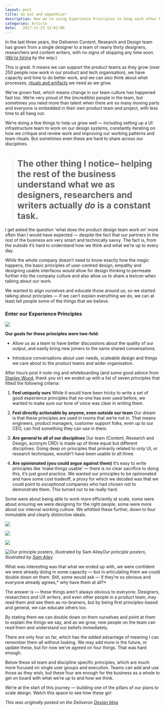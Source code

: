```yaml
---
layout: post
title: Go out and empathise!
description: How we’re using Experience Principles to keep each other honest at Deliveroo.
categories: Article
date:   2017-11-23 12:01:00
---
```


In the last three years, the Deliveroo Content, Research and Design team has grown from a single designer to a team of nearly thirty designers, researchers and content writers, with no signs of stopping any time soon. (*[We’re hiring](https://deliveroo.design/) by the way.*)

This is great. It means we can support the product teams as they grow (over 250 people now work in our product and tech organisation), we have capacity and time to do better work, and we can also think about what processes, [rituals and artifacts](https://www.vantigeinc.com/blog/bid/267686/Artifacts-Legends-and-Rituals-Keys-to-your-Company-Culture) we need as we grow.

We’ve grown fast, which means change in our team culture has happened fast too. We’re very proud of the (incredible) people in the team, but sometimes you need more than talent when there are so many moving parts and everyone is embedded in their own product team and project, with less time to all hang out.

We’re doing a few things to help us grow well — including setting up a UI infrastructure team to work on our design systems, constantly iterating on how we critique and review work and improving our working patterns and team rituals. But sometimes even these are hard to share across our disciplines.
> # **The other thing I notice– helping the rest of the business understand what we as designers, researchers and writers actually *do* is a constant task.**

I get asked the question ‘what does the product design team work on’ more often than I would have expected — despite the fact that our partners in the rest of the business are very smart and technically savvy. The fact is, from the outside it’s hard to understand how we think and what we’re up to every day.

While the whole company doesn’t need to know exactly how the magic happens, the basic principles of user-centred design, empathy and designing usable interfaces would allow for design thinking to permeate further into the company culture and also allow us to share a lexicon when talking about our work.

We wanted to align ourselves and educate those around us, so we started talking about principles — if we can’t explain everything we do, we can at least tell people some of the things that we believe.

### Enter our Experience Principles

![](https://cdn-images-1.medium.com/max/7016/1*4jqpktbRdfmSWXzry5XfEg.jpeg)

**Our goals for these principles were two-fold:**

* Allow us as a team to have better discussions about the quality of our output, and easily bring new joiners to the same shared conversations.

* Introduce conversations about user needs, scaleable design and things we care about to the product teams and wider organisation.

After hours post it note-ing and whiteboarding (and some good advice from [Stanley Wood](), thank you sir) we ended up with a list of seven principles that fitted the following criteria:

1. **Feel uniquely ours**
While it would have been tricky to write a set of good experience principles that no-one has ever used before, we wanted to make sure our tone of voice was clear in writing them.

1. **Feel directly actionable by anyone, even outside our team**
Our dream is that these principles are used in rooms that we’re not in. That means engineers, product managers, customer support folks, even up to our CEO, can find something they can use in them.

1. **Are general to all of our disciplines**
Our team (Content, Research and Design, acronym CRD) is made up of three equal but different disciplines. Going deep on principles that primarily related to only UI, or research techniques, wouldn’t have been usable to all three.

1. **Are opinionated (you could argue against them)**
It’s easy to write principles like ‘make things usable’ — there is no clear sacrifice to doing this, it’s just good practice. We wanted our principles to be opinionated and have some cost tradeoff, a proxy for which we decided was that we could point to *exceptional* companies who had chosen not to demonstrate them. This turned out to be really hard.

Some were about being able to work more efficiently at scale, some were about ensuring we were designing for the right people, some were more about our internal working culture. We whittled these further, down to four immutable and clearly distinctive ideals.

![](https://cdn-images-1.medium.com/max/7016/1*HDn-G_IVpfKelrU6cT6ZMA.jpeg)

![](https://cdn-images-1.medium.com/max/7016/1*fONQDcUfO81rIslv8Nm-xA.jpeg)

![](https://cdn-images-1.medium.com/max/7016/1*BCZvjGVQGbnrXoZtzaDjxQ.jpeg)

![Our principle posters, illustrated by [Sam Ailey](https://samailey.co.uk/)](https://cdn-images-1.medium.com/max/7016/1*xOr1ptGSncCm-2fdTwfpWg.jpeg)*Our principle posters, illustrated by [Sam Ailey](https://samailey.co.uk/)*

What was interesting was that what we ended up with, we were confident we were already doing in some capacity — but in articulating them we could double down on them. Still, some would ask — if they’re so obvious and everyone already agrees,* why have them at all?*

The answer is — these things aren’t always obvious to everyone. Designers, researchers and UX writers, and even other people in a product team, may read them and see them as no-brainers, but by being first principles-based and general, we can educate others too.

By stating them we can double down on them ourselves and point at them to explain the things we say, and as we grow, new people on the team can read them and understand our beliefs immediately.

There are only four so far, which has the added advantage of meaning I can remember them all without looking. We may add more in the future, or update these, but for now we’ve agreed on four things. That was hard enough.

Below these sit team and discipline specific principles, which are much more focused on single user groups and execution. Teams can add and use those as they wish, but these four are enough for the business as a whole to get on board with what we’re up to and how we think.

We’re at the start of this journey — building one of the pillars of our plans to scale design. Watch this space to see how these go!

_This was originally posted on the Deliveroo [Design blog](https://medium.com/deliveroo-design/go-out-and-empathise-2dc7758bb57b)_
